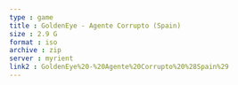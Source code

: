 ```yaml
---
type : game
title : GoldenEye - Agente Corrupto (Spain)
size : 2.9 G
format : iso
archive : zip
server : myrient
link2 : GoldenEye%20-%20Agente%20Corrupto%20%28Spain%29
---
```

